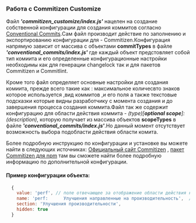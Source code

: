 ### Работа с Commitizen Customize

Файл *__'commitizen_customize/index.js'__* нацелен на создание собственной конфигурации для создания коммитов согласно [Conventional Commits](https://www.conventionalcommits.org/ru/v1.0.0/).Сам файл производит действие по заполнению и экспортированию конфигурации для - Сommitizen.Конфигурация напрямую зависит от массива с объектами __commitTypes__ в файле *__'conventional_commits/index.js'__*  где каждый объект предстовляет собой тип комиита и его определенные конфигурационные настройки необходимы как для генерации changelock так и для пакетов Commitizen и Commitlint.

Кроме того файл определяет основные настройки для создания комиита, прежде всего такие как : максимальное количесвто знаков которое используется ,вид коммитов ,и его поля а также текстовые подсказки которые видны разработчику с момента создания и до завершения процесса создания коммита.Файл так же содержит конфигурацию для области действия коммита - *(type)[__optional scope__]: (description)*, которую получает из массива объектов __scopeTypes__ в файле *__'conventional_commits/index.js'__*.Но данный момент отсутствует возможность выбора подобласти действия области комита.

Более подробную инструкцию по конфигурации и установке вы можете найти в следующих источниках: [Официальный сайт Commitizen](https://commitizen-tools.github.io/commitizen/) , [пакет Commitizen для npm](https://www.npmjs.com/package/commitizen) там вы сможете найти более подробную информацию по дополнительной конфигурации.



#### Пример конфигурации объекта:

```js
  {
    value: 'perf', // поле отвечающее за отображение области действия коммита 
    name: 'perf:      Улучшения направленные на производительность',  // поле которое позволет выбрать значение, значение name видно разработчику
    section: 'Улучшения производительности',  
    hidden: true 
  }
```
